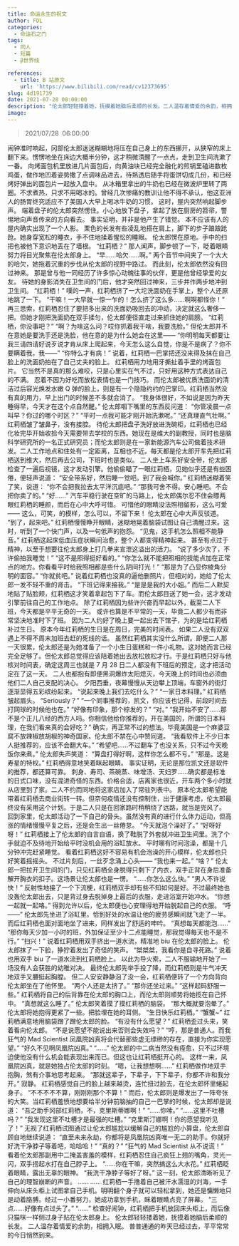 ```yaml
---
title: 命运永生的祝文
author: FDL
categories:
  - 命运石之门
tags:
  - 同人
  - 短篇
  - β世界线

references:
  - title: B 站原文
    url: 'https://www.bilibili.com/read/cv12373695'
slug: 4d191739
date: 2021-07-28 00:00:00
description: "伦太郎轻轻搂着她，抚摸着她脑后柔顺的长发。二人温存着情爱的余韵，相拥入眠。普普通通的昨天已经过去，平平常常的今日悄然到来。"
image:
---
```

> 2021/07/28  06:00:00

闹钟准时响起，冈部伦太郎迷迷糊糊地将压在自己身上的东西挪开，从狭窄的床上翻下来。愣愣地坐在床边大概半分钟，这才稍微清醒了一点点，走到卫生间洗漱了一番。
向烤面包机里放进几片面包后，向黄油块已经完全融化的煎锅里磕进数枚鸡蛋，做作地凹着姿势撒了点调味品进去，待熟透后随手将蛋饼切成几份，和已经烤好弹出的面包片一起放入盘中。
从冰箱里拿出的牛奶也已经在微波炉里转了两圈。不求煮热，只求不用喝冰的。曾经几次惨痛的教训让他不得不承认，他这亚洲人的肠胃终究适应不了美国人大早上喝冰牛奶的习惯。
这时，屋内突然响起脚步声。
端着盘子的伦太郎突然愣住。小心地放下盘子，拿起了放在厨房的笤帚，警惕地向声音传来的方向看去。
事实证明，并非是他产生了错觉。
本不应该有人的屋内确实出现了一个人影。
栗色的长发有些凌乱地搭在肩上，脚下的步子踉踉跄跄。她身穿宽松的睡衣，手不住地揉着惺忪的睡眼。
伦太郎愣在原地。手中的扫把也被他下意识地丢在了墙根。
“红莉栖？”
那人闻声，脚步顿了一下，眨着眼睛努力将目光聚焦在伦太郎身上。
“早……哈欠……啊。”
两个音节中间夹了一个大大的哈欠，她拖着沉重的步伐从伦太郎的视野中路过。
而此刻，伦太郎依然没有回过神来。
那是曾与他一同经历了许多惊心动魄往事的伙伴，更是他曾经挚爱的女友。
待她的身影消失在卫生间的门后，他才突然回过神来，三步并作两步地冲到卫生间。
“红莉栖！”
噗的一声，红莉栖挤了一大坨洗面奶在手掌上，整个人还原地跳了一下。
“干嘛！一大早就一惊一乍的！怎么挤了这么多……啊啊都怪你！”
再三思索，红莉栖忍住了要把多出来的洗面奶吸回去的冲动，决定就这么奢侈一把。但她才刚把洗面奶在双手揉匀，伦太郎便径直走过来抓住她的肩膀。
“红莉栖，你没事吧？”
“啊？为啥这么问？哎你抓着我干啥，我要洗脸。”
但伦太郎并不在意她是要洗手还是洗脸，他在意的是为什么她会在这里——
“你明明每天都要让我三请四请好说歹说才肯从床上爬起来，今天怎么这么自觉，你是不是病了？你不要瞒着我，我——”
“你特么才有病！”
说着，红莉栖一巴掌把还没来得及抹在自己脸上的洗面奶拍在了自己丈夫的脸上。
红莉栖用力地用牙撕扯着手里的烤面包片。
它当然不是真的那么难咬，只是心里实在气不过，只好用这种方式表达自己的不满。
忍着不因为好吃而放松表情也是一门技巧。
而伦太郎被优质洗面奶的清洁过后容光焕发水嫩 Q 弹的脸上，则是有一个隐隐约约的巴掌印。红莉栖当然没有真的用力，早上出门的时候差不多就会消了。
“我身体很好，不如说是因为昨天睡得早，今天才在这个点自然醒。”
伦太郎咽下嘴里的东西反问道：
“你管凌晨一点叫早？你过的哪个时区？”
“平时一点我可能才刚开始洗漱呢。”
“还真理直气壮啊。”
红莉栖皱了皱鼻子，没有接腔。
待伦太郎把盘子洗好放进洗碗柜，红莉栖也已经化妆完毕开始收拾今天需要带去学校的东西。她现在是维大的副教授，同时也是脑科学研究所的一名正式研究员；而伦太郎则是在一家新能源汽车公司做着技术研发。二人工作地点和住处有一定距离，互相也不近。每天都是伦太郎开车先把红莉栖送到维大，然后再去公司，下班时也是类似。
二人坐上车系好安全带，伦太郎检查了一遍后视镜，这才发动引擎。他偷偷瞄了一眼红莉栖，见她似乎还是有些困倦，便轻声说道：
“安全带系好，然后睡一觉吧。到了我会喊你。”
红莉栖迷糊着笑了笑，说道：
“你不会把我拉去太平洋沉底吧。”
“那我可舍不得。安心睡吧。不会把你卖了的。”
“好……”
汽车平稳行驶在空旷的马路上，伦太郎偶尔忍不住会瞟两眼红莉栖的睡颜，而后在心中大呼可惜。
可惜他的眼睛没法照相留影，这么可爱——
这么，可笑，的模样，怎么可以，不留下来！
伦太郎在心中大声反驳道。
“到了，起来吧。”
红莉栖慢慢睁开眼睛，迷糊地晃着脑袋试图让自己清醒过来。这时，听到了一个快门声，以及一句低声的抱怨。
“见鬼，这手机怎么照相不能静音。”
红莉栖这起床低血压症状瞬间治愈，整个人都变得精神起来。
甚至有点过于精神，以至于想要往伦太郎身上打几拳来宣泄这溢出的活力。
“说了多少次了，不许偷拍我睡觉！”
“这不是照得挺好看的。”
“你怎么就不能把照相的技能点加在正常点的地方。你看看平时给我照相都是些什么阴间打光！”
“那是为了凸显你棱角分明的面容。”
“你就贫吧。”
说着红莉栖也没真的逼他删照片，但相对的，她给了伦太郎一发不轻不重的肾击。
“下班记得来接我。”
“是是是我的大小姐。”
而后二人默契地贴了贴脸颊，红莉栖这才笑着拿起包下了车。而伦太郎目送了她一会，这才发动引擎前往自己的工作地点。
除了红莉栖因为些许兴奋而早起以外，截至二人下班，今天都是平平无奇的一天。
或许也算是不平常的一天，毕竟二人都少有而非常坚决地准时下了班。
因为二人约好了晚上要一起出去下馆子，为的是给红莉栖补过生日。
原本今年红莉栖的生日是在周日，完美的时间表。
如果二人没有双双遇上不得不周末加班去赶的死线的话。
虽然红莉栖其实没什么所谓。即便二人那一天很累，伦太郎还是为她准备了一个小生日蛋糕和一件小礼物。这对她而言已经完全足够了。但伦太郎总觉得应该陪着她出去放松放松才行。于是红莉栖只好与他核对时间表，确定这周三也就是 7 月 28 日二人都没有下班后的预定，这才把活动定在了这一天。
二人也都抱有即便黑洞爆炸太阳熄灭，今天晚上的时间也必须由他们二人自己支配的决心。
夕阳西垂，夜幕慢慢从天边攀上顶端，车窗外的街灯逐渐显得五彩缤纷起来。
“说起来晚上我们去吃什么？”
“一家日本料理。”
红莉栖皱起眉头。
“Seriously？”
“一个同事推荐的，凯文，你应该也记得，前段时间去打网球的时候他也在。”
“好像有印象，那个棕发的？”
“对。”
“我开始不安了……那不是个正儿八经的西方人吗。你相信他给你推荐的，开在美国的，所谓的日本料理，在我们看来真的会好吃？”
确实，再正常不过的想法。毕竟美国是一个麻婆豆腐不放辣椒放胡椒的神奇国家。伦太郎不禁在心中赞同道。
“我看软件上不少日本人挺推荐的，应该不会翻大车。”
“希望吧……不过翻车了也没关系，只不过今天晚饭你来煮。”
伦太郎失声笑道：
“算盘打得好啊，这样你怎么都不亏。”
“那是。这是寿星的特权。”
红莉栖得意地笑着眯起眼睛。
事实证明，无论是那位凯文还是软件的推荐，都还算可靠。
刺身、寿司、茶碗蒸、味增汤、天妇罗……确实都是标准的日式口味，没有混进奇怪的东西。价格合适，店离家也很近，开车两个多小时就从店里到了家。二人不约而同地将这家店加入了常驻列表中。
原本伦太郎希望能带着红莉栖去商业街转一转。但奈何疫情还没有控制住，出于健康考虑，伦太郎最终没有采用这个计划。于是二人只是在回家路时稍稍绕了远路，就当是兜风了。
回到家里，伦太郎活动了一下自己的骨头。虽然没有真的进行什么体力运动，但高涨的情绪慢慢平复之后，还是会生出一丝倦怠。
“今天就泡个澡好了。”
“好呀好呀！”
红莉栖接上了伦太郎的自言自语，换了鞋脱了外套就冲进卫生间里。洗了个手就迫不及待地开始给平时没机会用的浴缸放水。
平时哪有时间泡澡，都是十几分钟冲完赶紧睡觉。
看着红莉栖这好不容易有机会泡澡的开心模样，伦太郎也只好笑着摇摇头。
不过片刻后，一丝歹念涌上心头——
“我也来一起。”
“啥？”
伦太郎一把拉开卫生间的门，只见红莉栖全身脱得只剩下了内衣，双手正背在身后准备解开胸衣的扣子。这场景让伦太郎也是一愣。
“……你怎么这么快。”
“男人不许说快！”
反射性地接了一个下流梗，红莉栖双手却有些不知如何是好。不过最终她也没轰伦太郎出去，只是背过身去脱掉身上最后的衣服，走进浴室开始冲水。
“你想一起就一起咯。”
得到允许以后，伦太郎便也心安理得地开始脱起自己的衣服。
“呼——”
伦太郎先坐进了浴缸里。恰到好处的水温让他的疲劳感瞬间就飞走了一半。
而后红莉栖也面对面地坐了进来，同样发出了舒适的呻吟。
“真想每天都能泡……”
“那你每天少加一小时的班，外加保证至少十二点能睡觉，那我觉得每天也不是不行。”
“扫兴！”
说着红莉栖用双手挤出一道水流，精准地 biu 在伦太郎的脸上。
伦太郎抹了一下脸，狰狞着发出了奇怪的笑声。
“桀桀桀，我看你是自寻死路。”
说着也用双手 biu 了一道水流到红莉栖脸上。
以此为导火索，二人不服输地开始了一场没有人会获胜的幼稚对决。
最终伦太郎先举手投了降，而红莉栖则是牛气冲天地双手叉腰挺起胸膛。
但二人安安静静泡了没一会，红莉栖便转了一个方向背向伦太郎坐在了他怀里。
“两个人还是太挤了。”
“那你还坐过来。”
“这样起码舒服一些。”
红莉栖将自己的后背靠在伦太郎的胸口上，而伦太郎则顺势将她揽在自己怀中。
“真想就这么睡了。”
伦太郎笑着摸了摸红莉栖的脑袋。
“那大概就要泡晕了。”
伦太郎将她抱得更紧了一些。把脸埋在她的耳侧。
“生日快乐红莉栖。”
“蟹蟹~”
红莉栖满意地用脑袋蹭了蹭伦太郎的脸。
“有没有什么愿望？”
红莉栖歪过头来，笑着看向伦太郎。
“不是说愿望不能说出来否则会失效吗？”
“哼，那是普通人。而我狂气的 Mad Scientist 凤凰院凶真将会代替那些虚无缥缈的存在，直接为你实现愿望。”
“好久不见啊凤凰院凶真。”
“……”
伦太郎的中二病当然没有痊愈，只不过环境迫使他没有什么机会能表现出来而已。但这也让红莉栖挺开心的。
这样一来，凤凰院凶真，就是她独占伦太郎的时刻。
“嗯，让我想想啊……”
红莉栖做作地双手抱胸，煞有介事地思考起来。
“那就这辈子，下辈子，下下辈子，你都不许和我分开。”
寂静。
红莉栖感觉自己的脸上越来越烫，连忙扭过脸去，在伦太郎怀里蜷起身子。
“不不不不不算，刚刚刚那个不算！”
而后，伦太郎则是爆发出了一阵夸张的大笑。当红莉栖羞愤地想要给半分钟前脑抽的自己一巴掌的时候，伦太郎却是说道：
“吾之助手冈部红莉栖，不，克里斯蒂娜啊！”
“……你嗦。”
“……这里不吐槽吗？”
“我发现这里不吐槽才是最强的吐槽。”
“克里斯汀娜啊！你的愿望我听见了！”
无视了红莉栖试图通过让伦太郎尴尬以缓解自己的尴尬的小算盘，伦太郎自顾自地继续说道：
“直至未来永劫，你都将是凤凰院凶真唯一无二的助手。你就好好洗干净脖子等着吧，哈哈哈！”
“真的？”
“狂气的 Mad Scientist 从不说谎！”
看着伦太郎那副用中二掩盖害羞的模样，红莉栖忍住自己疯狂上翘的嘴角，灵光一闪，双手捞起水打在自己脖子上。
“……你在干嘛，突然搞这么大水花。”
红莉栖眨着眼睛，露出无辜的眼神。
“我洗干净脖子等好了呀。”
这一刻，伦太郎清晰听见了自己的理智崩断的声音。
……
……
红莉栖一手撸着自己被汗水濡湿的刘海，一手伸向从床头柜上试图拿自己手机。明明翻个身子就可以轻松拿到，她还是慵懒地只是动着胳膊。经过一小番努力，她成功拿到手机，眯着眼睛点亮了屏幕。
“三点……好像有点过头了。”
“……”
检查好闹钟，红莉栖把手机放回床头柜上，而后像只猫咪一样侧过身子贴在伦太郎身上。
伦太郎轻轻搂着她，抚摸着她脑后柔顺的长发。
二人温存着情爱的余韵，相拥入眠。
普普通通的昨天已经过去，平平常常的今日悄然到来。